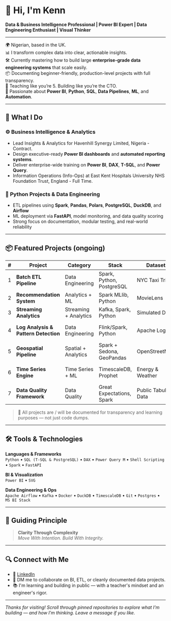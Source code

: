 # 👋 Hi, I'm Kenn

**Data & Business Intelligence Professional | Power BI Expert | Data Engineering Enthusiast | Visual Thinker**

---

🌍 Nigerian, based in the UK.  
📊 I transform complex data into clear, actionable insights.  
🛠 Currently mastering how to build large **enterprise-grade data engineering systems** that scale easily.  
📦 Documenting beginner-friendly, production-level projects with full transparency.  
👶 Teaching like you’re 5. Building like you’re the CTO.  
🚀 Passionate about **Power BI**, **Python**, **SQL**, **Data Pipelines**, **ML**, and **Automation**.

---

## 🧠 What I Do

### ⚙️ **Business Intelligence & Analytics**
- Lead Insights & Analytics for Havenhill Synergy Limited, Nigeria - Contract.
- Design executive-ready **Power BI dashboards** and **automated reporting systems**.
- Deliver enterprise-wide training on **Power BI**, **DAX**, **T-SQL**, and **Power Query**.
- Information Operations (Info-Ops) at East Kent Hospitals University NHS Foundation Trust, England - Full Time.


### 🔧 **Python Projects & Data Engineering**
- ETL pipelines using **Spark**, **Pandas**, **Polars**, **PostgreSQL**, **DuckDB**, and **Airflow**
- ML deployment via **FastAPI**, model monitoring, and data quality scoring
- Strong focus on documentation, modular testing, and real-world reliability

---

## 📦 Featured Projects (ongoing)

| # | Project | Category | Stack | Dataset | Pipeline Output | Outcome |
|---|---------|----------|-------|---------|-----------------|---------|
| 1 | **Batch ETL Pipeline** | Data Engineering | Spark, Python, PostgreSQL | NYC Taxi Trips | ETL pipeline with DB load | Dashboard in Power BI |
| 2 | **Recommendation System** | Analytics + ML | Spark MLlib, Python | MovieLens | User-item recommendations | Served via FastAPI |
| 3 | **Streaming Analytics** | Streaming + Analytics | Kafka, Spark, Python | Simulated Data | Windowed real-time stats | Alerts & dashboards |
| 4 | **Log Analysis & Pattern Detection** | Data Engineering | Flink/Spark, Python | Apache Logs | Error trend analysis | Anomaly detection model |
| 5 | **Geospatial Pipeline** | Spatial + Analytics | Spark + Sedona, GeoPandas | OpenStreetMap | Spatial joins & heatmaps | Animated spatial views |
| 6 | **Time Series Engine** | Time Series + ML | TimescaleDB, Prophet | Energy & Weather | Forecasting & resampling | Threshold-based alerts |
| 7 | **Data Quality Framework** | Data Quality | Great Expectations, Spark | Public Tabular Data | Validation reports | Data quality scorecards |

> 🧪 All projects are / will be documented for transparency and learning purposes — not just code dumps.

---

## 🛠️ Tools & Technologies

**Languages & Frameworks**  
`Python` • `SQL (T-SQL & PostgreSQL)` • `DAX` • `Power Query M` • `Shell Scripting` • `Spark` • `FastAPI` 

**BI & Visualization**  
`Power BI` • `SVG`

**Data Engineering & Ops**  
`Apache Airflow` • `Kafka` • `Docker` • `DuckDB` • `TimescaleDB` • `Git` • `Postgres` • `MS BI Stack`

---

## 🧭 Guiding Principle

> **Clarity Through Complexity**  
> _Move With Intention. Build With Integrity._

---

## 🔍 Connect with Me

- 💼 [LinkedIn](https://www.linkedin.com/in/kenneth-dagogo/)  
- 💬 DM me to collaborate on BI, ETL, or cleanly documented data projects.  
- 📚 I'm learning and building in public — with a teacher's mindset and an engineer's rigor.

---

_Thanks for visiting! Scroll through pinned repositories to explore what I’m building — and how I’m thinking. Leave a message if you like._  
